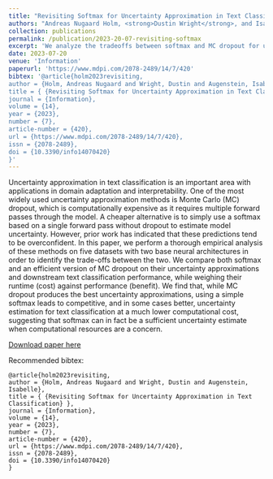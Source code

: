 ```yaml
---
title: "Revisiting Softmax for Uncertainty Approximation in Text Classification"
authors: "Andreas Nugaard Holm, <strong>Dustin Wright</strong>, and Isabelle Augenstein"
collection: publications
permalink: /publication/2023-20-07-revisiting-softmax
excerpt: 'We analyze the tradeoffs between softmax and MC dropout for uncertainty estimation'
date: 2023-07-20
venue: 'Information'
paperurl: 'https://www.mdpi.com/2078-2489/14/7/420'
bibtex: '@article{holm2023revisiting,
author = {Holm, Andreas Nugaard and Wright, Dustin and Augenstein, Isabelle},
title = { {Revisiting Softmax for Uncertainty Approximation in Text Classification} },
journal = {Information},
volume = {14},
year = {2023},
number = {7},
article-number = {420},
url = {https://www.mdpi.com/2078-2489/14/7/420},
issn = {2078-2489},
doi = {10.3390/info14070420}
}'
---
```

Uncertainty approximation in text classification is an important area with applications in domain adaptation and interpretability. One of the most widely used uncertainty approximation methods is Monte Carlo (MC) dropout, which is computationally expensive as it requires multiple forward passes through the model. A cheaper alternative is to simply use a softmax based on a single forward pass without dropout to estimate model uncertainty. However, prior work has indicated that these predictions tend to be overconfident. In this paper, we perform a thorough empirical analysis of these methods on five datasets with two base neural architectures in order to identify the trade-offs between the two. We compare both softmax and an efficient version of MC dropout on their uncertainty approximations and downstream text classification performance, while weighing their runtime (cost) against performance (benefit). We find that, while MC dropout produces the best uncertainty approximations, using a simple softmax leads to competitive, and in some cases better, uncertainty estimation for text classification at a much lower computational cost, suggesting that softmax can in fact be a sufficient uncertainty estimate when computational resources are a concern.

[Download paper here](https://www.mdpi.com/2078-2489/14/7/420)

Recommended bibtex: 

```
@article{holm2023revisiting,
author = {Holm, Andreas Nugaard and Wright, Dustin and Augenstein, Isabelle},
title = { {Revisiting Softmax for Uncertainty Approximation in Text Classification} },
journal = {Information},
volume = {14},
year = {2023},
number = {7},
article-number = {420},
url = {https://www.mdpi.com/2078-2489/14/7/420},
issn = {2078-2489},
doi = {10.3390/info14070420}
}
```
